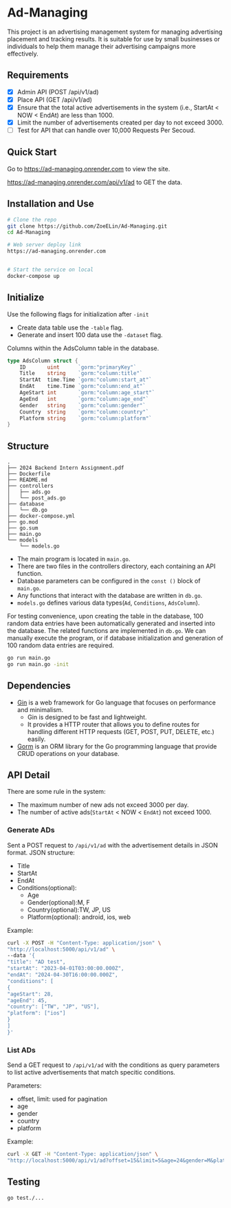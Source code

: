 # Ad-Managing
This project is an advertising management system for managing advertising placement and tracking results. It is suitable for use by small businesses or individuals to help them manage their advertising campaigns more effectively.

## Requirements
- [x] Admin API (POST /api/v1/ad)
- [x] Place API (GET /api/v1/ad)
- [x] Ensure that the total active advertisements in the system (i.e., StartAt < NOW < EndAt) are less than 1000.
- [x] Limit the number of advertisements created per day to not exceed 3000.
- [ ] Test for API that can handle over 10,000 Requests Per Secoud.

## Quick Start
Go to https://ad-managing.onrender.com to view the site.

https://ad-managing.onrender.com/api/v1/ad to GET the data.


## Installation and Use

```bash
# Clone the repo
git clone https://github.com/ZoeELin/Ad-Managing.git
cd Ad-Managing

# Web server deploy link
https://ad-managing.onrender.com


# Start the service on local
docker-compose up
```

## Initialize
Use the following flags for initialization after `-init`
- Create data table use the `-table` flag.
- Generate and insert 100 data use the `-dataset` flag.

Columns within the AdsColumn table in the database.
```go
type AdsColumn struct {
	ID       uint      `gorm:"primaryKey"`
	Title    string    `gorm:"column:title"`
	StartAt  time.Time `gorm:"column:start_at"`
	EndAt    time.Time `gorm:"column:end_at"`
	AgeStart int       `gorm:"column:age_start"`
	AgeEnd   int       `gorm:"column:age_end"`
	Gender   string    `gorm:"column:gender"`
	Country  string    `gorm:"column:country"`
	Platform string    `gorm:"column:platform"`
}

```



## Structure
```
.
├── 2024 Backend Intern Assignment.pdf
├── Dockerfile
├── README.md
├── controllers
│   ├── ads.go
│   └── post_ads.go
├── database
│   └── db.go
├── docker-compose.yml
├── go.mod
├── go.sum
├── main.go
└── models
    └── models.go
```
- The main program is located in `main.go`.
- There are two files in the controllers directory, each containing an API function.
- Database parameters can be configured in the `const ()` block of `main.go`.
- Any functions that interact with the database are written in `db.go`.
- `models.go` defines various data types(`Ad`, `Conditions`, `AdsColumn`).

For testing convenience, upon creating the table in the database, 100 random data entries have been automatically generated and inserted into the database. The related functions are implemented in `db.go`.
We can manually execute the program, or if database initialization and generation of 100 random data entries are required.
```bash
go run main.go
go run main.go -init
```




## Dependencies
- [Gin](https://gin-gonic.com/) is a web framework for Go language that focuses on performance and minimalism. 
    - Gin is designed to be fast and lightweight.
    - It provides a HTTP router that allows you to define routes for handling different HTTP requests (GET, POST, PUT, DELETE, etc.) easily.
- [Gorm](https://gorm.io/index.html) is an ORM library for the Go programming language that provide CRUD operations on your database. 



## API Detail
There are some rule in the system:
- The maximum number of new ads not exceed 3000 per day.
- The number of active ads(`StartAt` < NOW < `EndAt`) not exceed 1000.

### Generate ADs
Sent a POST request to `/api/v1/ad` with the advertisement details in JSON format. 
JSON structure:
- Title
- StartAt
- EndAt
- Conditions(optional):
    - Age
    - Gender(optional):M, F 
    - Country(optional):TW, JP, US 
    - Platform(optional): android, ios, web

Example:
```bash
curl -X POST -H "Content-Type: application/json" \
"http://localhost:5000/api/v1/ad" \
--data '{
"title": "AD test",
"startAt": "2023-04-01T03:00:00.000Z",
"endAt": "2024-04-30T16:00:00.000Z",
"conditions": [
{
"ageStart": 28,
"ageEnd": 45,
"country": ["TW", "JP", "US"],
"platform": ["ios"]
}
]
}'
```

### List ADs 
Send a GET request to `/api/v1/ad` with the conditions as query parameters to list active advertisements that match specitic conditions.

Parameters:

- offset, limit: used for pagination
- age
- gender
- country
- platform

Example:
```bash
curl -X GET -H "Content-Type: application/json" \
"http://localhost:5000/api/v1/ad?offset=15&limit=5&age=24&gender=M&platform=ios"
```

## Testing

```
go test./...
```

